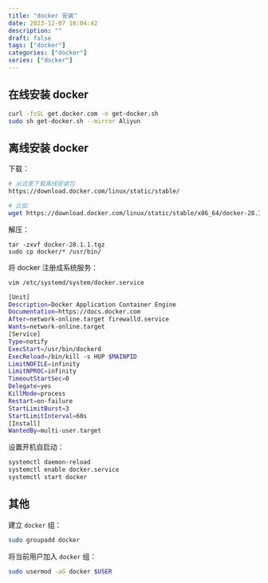 ```yaml
---
title: "docker 安装"
date: 2023-12-07 16:04:42
description: ""
draft: false
tags: ["docker"]
categories: ["docker"]
series: ["docker"]
---
```


## 在线安装 docker

```bash
curl -fsSL get.docker.com -o get-docker.sh
sudo sh get-docker.sh --mirror Aliyun
```

## 离线安装 docker

下载：

```bash
# 从这里下载离线安装包
https://download.docker.com/linux/static/stable/

# 比如
wget https://download.docker.com/linux/static/stable/x86_64/docker-28.1.1.tgz
```

解压：

```
tar -zxvf docker-28.1.1.tgz
sudo cp docker/* /usr/bin/
```

将 docker 注册成系统服务：

```bash
vim /etc/systemd/system/docker.service

[Unit]
Description=Docker Application Container Engine
Documentation=https://docs.docker.com
After=network-online.target firewalld.service
Wants=network-online.target
[Service]
Type=notify
ExecStart=/usr/bin/dockerd
ExecReload=/bin/kill -s HUP $MAINPID
LimitNOFILE=infinity
LimitNPROC=infinity
TimeoutStartSec=0
Delegate=yes
KillMode=process
Restart=on-failure
StartLimitBurst=3
StartLimitInterval=60s
[Install]
WantedBy=multi-user.target

```

设置开机自启动：

```bash
systemctl daemon-reload
systemctl enable docker.service
systemctl start docker
```

## 其他

建立 `docker` 组：

```bash
sudo groupadd docker
```

将当前用户加入 `docker` 组：

```bash
sudo usermod -aG docker $USER
```
